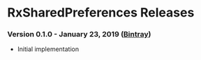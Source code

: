 # RxSharedPreferences Releases #

### Version 0.1.0 - January 23, 2019 ([Bintray](https://bintray.com/andreyteteria/maven/RxSharedPreferences/0.1.0))

 - Initial implementation